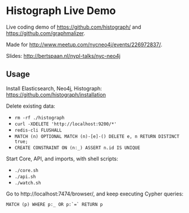 # Histograph Live Demo

Live coding demo of https://github.com/histograph/ and https://github.com/graphmalizer.

Made for http://www.meetup.com/nycneo4j/events/226972837/.

Slides: http://bertspaan.nl/nypl-talks/nyc-neo4j

## Usage

Install Elasticsearch, Neo4j, Histograph: https://github.com/histograph/installation

Delete existing data:

- `rm -rf ./histograph`
- `curl -XDELETE 'http://localhost:9200/*'`
- `redis-cli FLUSHALL`
- `MATCH (n) OPTIONAL MATCH (n)-[e]-() DELETE e, n RETURN DISTINCT true;`
- `CREATE CONSTRAINT ON (n:_) ASSERT n.id IS UNIQUE`

Start Core, API, and imports, with shell scripts:

- `./core.sh`
- `./api.sh`
- `./watch.sh`

Go to http://localhost:7474/browser/, and keep executing Cypher queries:

    MATCH (p) WHERE p:_ OR p:`=` RETURN p

